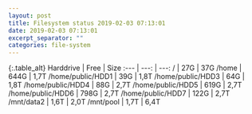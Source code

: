 ```yaml
---
layout: post
title: Filesystem status 2019-02-03 07:13:01
date: 2019-02-03 07:13:01
excerpt_separator: ""
categories: file-system
---
```

{:.table_alt}
Harddrive | Free | Size
:--- | ---: | ---:
/ | 27G | 37G
/home | 644G | 1,7T
/home/public/HDD1 | 39G | 1,8T
/home/public/HDD3 | 64G | 1,8T
/home/public/HDD4 | 88G | 2,7T
/home/public/HDD5 | 619G | 2,7T
/home/public/HDD6 | 798G | 2,7T
/home/public/HDD7 | 122G | 2,7T
/mnt/data2 | 1,6T | 2,0T
/mnt/pool | 1,7T | 6,4T
